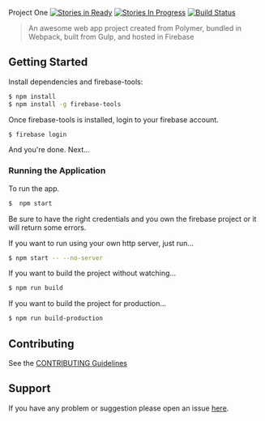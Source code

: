 Project One
[![Stories in Ready](https://badge.waffle.io/tjmonsi/my-awesome-webapp.svg?label=ready&title=Ready)](http://waffle.io/tjmonsi/my-awesome-webapp)
[![Stories In Progress](https://badge.waffle.io/tjmonsi/my-awesome-webapp.svg?label=in%20progress&title=In%20Progress)](http://waffle.io/tjmonsi/my-awesome-webapp)
[![Build Status](https://travis-ci.org/tjmonsi/my-awesome-webapp.svg?branch=master)](https://travis-ci.org/tjmonsi/my-awesome-webapp)

> An awesome web app project created from Polymer, bundled in Webpack, built from Gulp, and hosted in Firebase

## Getting Started

Install dependencies and firebase-tools:

```bash
$ npm install
$ npm install -g firebase-tools
```

Once firebase-tools is installed, login to your firebase account.

```bash
$ firebase login
```

And you're done. Next...

### Running the Application

To run the app.

```bash
$  npm start
```

Be sure to have the right credentials and you own the firebase project or it will return some errors.

If you want to run using your own http server, just run...

```bash
$ npm start -- --no-server
```

If you want to build the project without watching...

```bash
$ npm run build
```

If you want to build the project for production...

```bash
$ npm run build-production
```

## Contributing

See the [CONTRIBUTING Guidelines](https://github.com/tjmonsi/my-awesome-webapp/blob/master/CONTRIBUTING.md)

## Support
If you have any problem or suggestion please open an issue [here](https://github.com/tjmonsi/my-awesome-webapp/issues).
